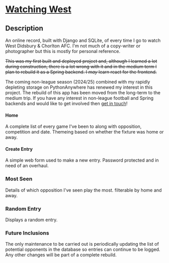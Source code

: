 # [Watching West](https://yanader.pythonanywhere.com/watchingwest/)

## Description

An online record, built with Django and SQLite, of every time I go to watch West Didsbury & Chorlton AFC. I'm not much of a copy-writer or photographer but this is mostly for personal reference.

~~This was my first built and deployed project and, although I learned a lot during construction, there is a lot wrong with it and in the medium term I plan to rebuild it as a Spring backend. I _may_ learn react for the frontend.~~

The coming non-league season (2024/25) combined with my rapidly depleting storage on PythonAnywhere has renewed my interest in this project. The rebuild of this app has been moved from the long-term to the medium trip. If you have any interest in non-league football and Spring backends and would like to get involved then [get in touch](yanaderrr@gmail.com)!

#### Home

A complete list of every game I've been to along with opposition, competition and date. Themeing based on whether the fixture was home or away.

#### Create Entry

A simple web form used to make a new entry. Password protected and in need of an overhaul.

### Most Seen

Details of which opposition I've seen play the most. filterable by home and away.

### Random Entry

Displays a random entry.

### Future Inclusions

The only maintenance to be carried out is periodically updating the list of potential opponents in the database so entries can continue to be logged. Any other changes will be part of a complete rebuild.
